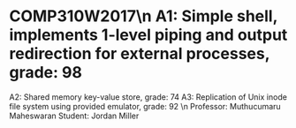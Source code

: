 # COMP310W2017\n A1: Simple shell, implements 1-level piping and output redirection for external processes, grade: 98
A2: Shared memory key-value store, grade: 74
A3: Replication of Unix inode file system using provided emulator, grade: 92
\n
Professor: Muthucumaru Maheswaran
Student: Jordan Miller
